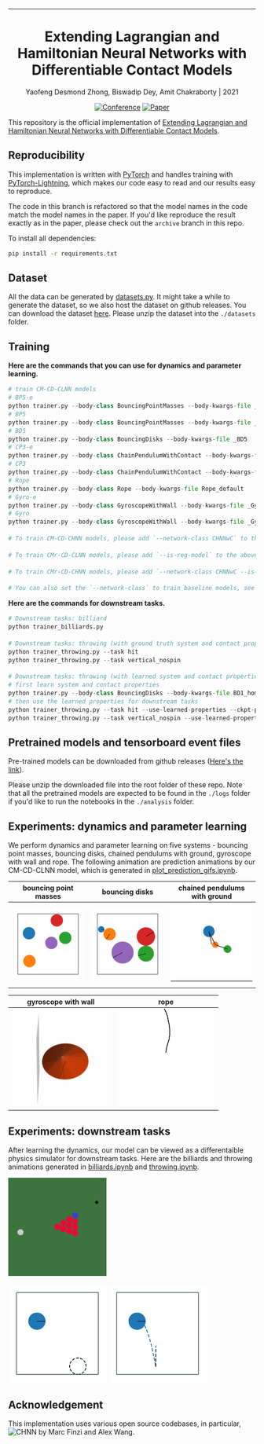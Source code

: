 ---

<div align="center">    
 
# Extending Lagrangian and Hamiltonian Neural Networks with Differentiable Contact Models

Yaofeng Desmond Zhong, Biswadip Dey, Amit Chakraborty | 2021

[![Conference](http://img.shields.io/badge/NeurIPS-2021-4b44ce.svg)](https://arxiv.org/abs/2102.06794)
[![Paper](http://img.shields.io/badge/arXiv-2102.06794-B31B1B.svg)](https://arxiv.org/abs/2102.06794)


</div>

This repository is the official implementation of [Extending Lagrangian and Hamiltonian Neural Networks with Differentiable Contact Models](https://arxiv.org/abs/2102.06794). 

## Reproducibility

This implementation is written with [PyTorch](https://pytorch.org/) and handles training with [PyTorch-Lightning](https://github.com/PyTorchLightning/pytorch-lightning), which makes our code easy to read and our results easy to reproduce. 

The code in this branch is refactored so that the model names in the code match the model names in the paper. If you'd like reproduce the result exactly as in the paper, please check out the `archive` branch in this repo. 

To install all dependencies:
```bash
pip install -r requirements.txt
```

## Dataset

All the data can be generated by [datasets.py](./datasets/datasets.py). It might take a while to generate the dataset, so we also host the dataset on github releases. You can download the dataset [here](https://github.com/Physics-aware-AI/DiffCoSim/releases/download/v0.0.1/DiffCoSim_data.zip). Please unzip the dataset into the `./datasets` folder.

## Training

__Here are the commands that you can use for dynamics and parameter learning.__
```python
# train CM-CD-CLNN models
# BP5-e
python trainer.py --body-class BouncingPointMasses --body-kwargs-file _BP5-e 
# BP5
python trainer.py --body-class BouncingPointMasses --body-kwargs-file _BP5 
# BD5
python trainer.py --body-class BouncingDisks --body-kwargs-file _BD5 
# CP3-e
python trainer.py --body-class ChainPendulumWithContact --body-kwargs-file _CP3-e 
# CP3
python trainer.py --body-class ChainPendulumWithContact --body-kwargs-file _CP3
# Rope 
python trainer.py --body-class Rope --body-kwargs-file Rope_default
# Gyro-e
python trainer.py --body-class GyroscopeWithWall --body-kwargs-file _Gyro-e 
# Gyro
python trainer.py --body-class GyroscopeWithWall --body-kwargs-file _Gyro 

# To train CM-CD-CHNN models, please add `--network-class CHNNwC` to the above commands.

# To train CMr-CD-CLNN models, please add `--is-reg-model` to the above commands.

# To train CMr-CD-CHNN models, please add `--network-class CHNNwC --is-reg-model` to the above commands.

# You can also set the `--network-class` to train baseline models, see trainer.py for more details.
```

__Here are the commands for downstream tasks.__
```python
# Downstream tasks: billiard
python trainer_billiards.py

# Downstream tasks: throwing (with ground truth system and contact properties)
python trainer_throwing.py --task hit
python trainer_throwing.py --task vertical_nospin

# Downstream tasks: throwing (with learned system and contact properties)
# first learn system and contact properties
python trainer.py --body-class BouncingDisks --body-kwargs-file BD1_homo_cor0.8_mu0.2 --batch_size 1
# then use the learned properties for downstream tasks
python trainer_throwing.py --task hit --use-learned-properties --ckpt-path "./logs/BD1_homo_cor0.8_mu0.2_CLNNwC_N800/version_0/last.ckpt"
python trainer_throwing.py --task vertical_nospin --use-learned-properties --ckpt-path "./logs/BD1_homo_cor0.8_mu0.2_CLNNwC_N800/version_0/last.ckpt"
```

## Pretrained models and tensorboard event files

Pre-trained models can be downloaded from github releases ([Here's the link](https://github.com/Physics-aware-AI/DiffCoSim/releases/download/v0.0.1/DiffCoSim_pretrained_models.zip)). 

Please unzip the downloaded file into the root folder of these repo. Note that all the pretrained models are expected to be found in the `./logs` folder if you'd like to run the notebooks in the `./analysis` folder.

## Experiments: dynamics and parameter learning 

We perform dynamics and parameter learning on five systems - bouncing point masses, bouncing disks, chained pendulums with ground, gyroscope with wall and rope. 
The following animation are prediction animations by our CM-CD-CLNN model, which is generated in [plot_prediction_gifs.ipynb](./analysis/plot_prediction_gifs.ipynb).

| bouncing point masses | bouncing disks | chained pendulums with ground 
| :---------:|:------:|:------------------------:|
<img src="./figures/_BP5-e_pred_CLNNwC.gif" alt="drawing" width="200"/> | <img src="./figures/_BD5_pred_CLNNwC.gif" alt="drawing" width="200"/> | <img src="./figures/_CP3-e_pred_CLNNwC.gif" alt="drawing" width="200"/>

| gyroscope with wall | rope 
| :---------:|:------:|
<img src="./figures/_Gyro-e_pred_CLNNwC.gif" alt="drawing" width="200"/> | <img src="./figures/Rope_default_pred_CLNNwC.gif" alt="drawing" width="200"/> 


## Experiments: downstream tasks

After learning the dynamics, our model can be viewed as a differentaible physics simulator for downstream tasks. Here are the billiards and throwing animations generated in [billiards.ipynb](./analysis/billiards.ipynb) and [throwing.ipynb](./analysis/throwing.ipynb). 

<img src="./figures/downstream_billiards.gif" alt="drawing" width="200"/>

<img src="./figures/hit_learned.gif" alt="drawing" width="200"/> <img src="./figures/vertical_nospin_learned.gif" alt="drawing" width="200"/>

## Acknowledgement

This implementation uses various open source codebases, in particular, ![CHNN](https://github.com/mfinzi/constrained-hamiltonian-neural-networks) by Marc Finzi and Alex Wang.